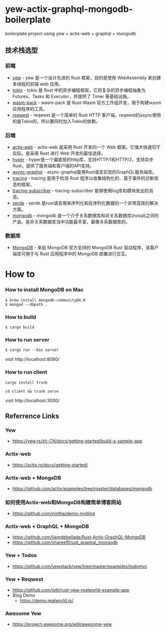 # yew-actix-graphql-mongodb-boilerplate
boilerplate project using yew + actix-web + graphql + mongodb


## 技术栈选型
### 前端
* [yew](https://yew.rs/) - yew 是一个设计先进的 Rust 框架，目的是使用 WebAssembly 来创建多线程的前端 web 应用。
* [tokio](https://tokio.rs/) - tokio 是 Rust 中的异步编程框架，它将复杂的异步编程抽象为 Futures、Tasks 和 Executor，并提供了 Timer 等基础设施。
* [wasm-pack](https://github.com/rustwasm/wasm-pack) - wasm-pack 是 Rust-Wasm 官方工作组开发，用于构建wasm应用程序的工具。
* [reqwest](https://docs.rs/reqwest/) - reqwest 是一个简单的 Rust HTTP 客户端，reqwest的async使用的是Tokio的，所以要同时加入Tokio的依赖。

### 后端
* [actix-web](https://actix.rs/) - actix-web 是采用 Rust 开发的一个 Web 框架。它强大快速切于实际，是采用 Rust 进行 Web 开发的最佳选择。
* [hyper](https://docs.rs/hyper) - hyper是一个偏底层的http库，支持HTTP/1和HTTP/2，支持异步Rust，提供了服务端和客户端的API支持。
* [async-graphql](https://docs.rs/async-graphql) - async-graphql是用Rust语言实现的GraphQL服务端库。
* [tracing](https://docs.rs/tracing/) - tracing 是用于检测 Rust 程序以收集结构化的、基于事件的诊断信息的框架。
* [tracing-subscriber](https://docs.rs/tracing-subscriber) - tracing-subscriber 能够使用log库和模块发出的消息。
* [serde](https://serde.rs/) - serde 是rust语言用来序列化和反序列化数据的一个非常高效的解决方案。
* [mongodb](https://docs.rs/mongodb) - mongodb 是一个介于关系数据库和非关系数据库(nosql)之间的产品，是非关系数据库当中功能最丰富，最像关系数据库的。

### 数据库
* [MongoDB](https://github.com/mongodb/mongo-rust-driver) - 来自 MongoDB 官方支持的 MongoDB Rust 驱动程序，该客户端库可用于与 Rust 应用程序中的 MongoDB 部署进行交互。


# How to

### How to install MongoDB on Mac
```
$ brew install mongodb-community@4.0
$ mongod --dbpath .
```
### How to build
```
$ cargo build
```

### How to run server
```
$ cargo run --bin server
```
visit http://localhost:8080/

### How to run client

```
cargo install trunk

cd client && trunk serve
```
visit http://localhost:3000/


## Referrence Links
### Yew
* https://yew.rs/zh-CN/docs/getting-started/build-a-sample-app

### Actix-web
* https://actix.rs/docs/getting-started/

### Actix-web + MongoDB
* https://github.com/actix/examples/tree/master/databases/mongodb

### 如何使用Actix-web和MongoDB构建简单博客网站
* https://github.com/nintha/demo-myblog

### Actix-web + GraphQL + MongoDB
* https://github.com/liamdebellada/Rust-Actix-GraphQL-MongoDB
* https://github.com/shareeff/rust_graphql_mongodb

### Yew + Todos
* https://github.com/yewstack/yew/tree/master/examples/todomvc

### Yew + Reqwest
* https://github.com/jetli/rust-yew-realworld-example-app
* Blog Demo 
  -  https://demo.realworld.io/

### Awesome Yew
* https://project-awesome.org/jetli/awesome-yew
